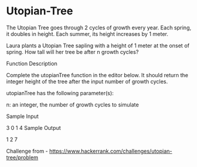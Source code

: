 # Utopian-Tree

The Utopian Tree goes through 2 cycles of growth every year. Each spring, it doubles in height. Each summer, its height increases by 1 meter.

Laura plants a Utopian Tree sapling with a height of 1 meter at the onset of spring. How tall will her tree be after n growth cycles?

Function Description

Complete the utopianTree function in the editor below. It should return the integer height of the tree after the input number of growth cycles.

utopianTree has the following parameter(s):

n: an integer, the number of growth cycles to simulate

Sample Input

3
0
1
4
Sample Output

1
2
7



Challenge from - https://www.hackerrank.com/challenges/utopian-tree/problem

